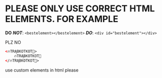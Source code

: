 # PLEASE ONLY USE CORRECT HTML ELEMENTS. FOR EXAMPLE

**DO** **_NOT_**:
`<bestelement></bestelement>`
**_DO_**:
`<div id="bestelement"></div>`

PLZ NO 
```html
<🔥TRĄBKOTKOT🍞>
    🔥TRĄBKOTKOT🍞
</🔥TRĄBKOTKOT🍞>
```


use custom elements in html please